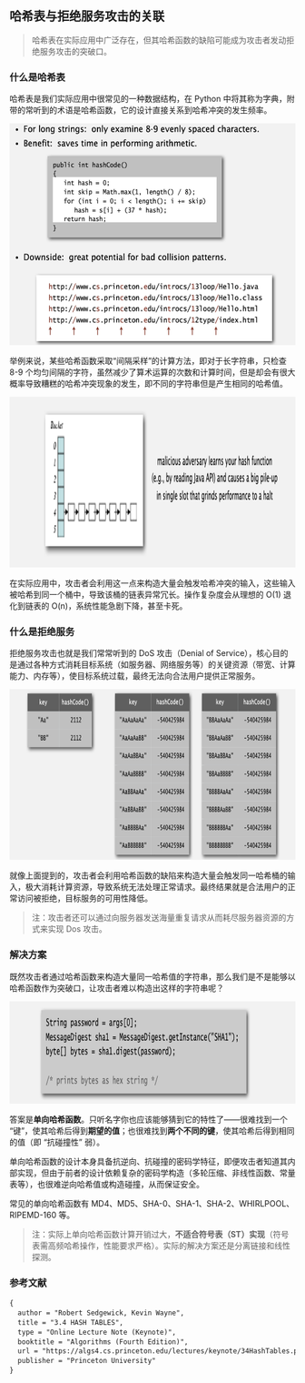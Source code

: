## 哈希表与拒绝服务攻击的关联
> 哈希表在实际应用中广泛存在，但其哈希函数的缺陷可能成为攻击者发动拒绝服务攻击的突破口。
### 什么是哈希表

哈希表是我们实际应用中很常见的一种数据结构，在 Python 中将其称为字典，附带的常听到的术语是哈希函数，它的设计直接关系到哈希冲突的发生频率。

<div align="center">
  <img src="assets/image-20251010175801888.png" height="390">
</div>

举例来说，某些哈希函数采取“间隔采样”的计算方法，即对于长字符串，只检查 8-9 个均匀间隔的字符，虽然减少了算术运算的次数和计算时间，但是却会有很大概率导致糟糕的哈希冲突现象的发生，即不同的字符串但是产生相同的哈希值。

<div align="center">
  <img src="assets/image-20251010175833308.png" height="300">
</div>

在实际应用中，攻击者会利用这一点来构造大量会触发哈希冲突的输入，这些输入被哈希到同一个桶中，导致该桶的链表异常冗长。操作复杂度会从理想的 O(1) 退化到链表的 O(n)，系统性能急剧下降，甚至卡死。



### 什么是拒绝服务

拒绝服务攻击也就是我们常常听到的 DoS 攻击（Denial of Service），核心目的是通过各种方式消耗目标系统（如服务器、网络服务等）的关键资源（带宽、计算能力、内存等），使目标系统过载，最终无法向合法用户提供正常服务。

<div align="center">
  <img src="assets/image-20251010175912409.png" height="300">
</div>

就像上面提到的，攻击者会利用哈希函数的缺陷来构造大量会触发同一哈希桶的输入，极大消耗计算资源，导致系统无法处理正常请求。最终结果就是合法用户的正常访问被拒绝，目标服务的可用性降低。

> 注：攻击者还可以通过向服务器发送海量重复请求从而耗尽服务器资源的方式来实现 Dos 攻击。



### 解决方案

既然攻击者通过哈希函数来构造大量同一哈希值的字符串，那么我们是不是能够以哈希函数作为突破口，让攻击者难以构造出这样的字符串呢？

<div align="center">
  <img src="assets/image-20251010175946694.png" height="180">
</div>

答案是**单向哈希函数**。只听名字你也应该能够猜到它的特性了——很难找到一个 “键”，使其哈希后得到**期望的值**；也很难找到**两个不同的键**，使其哈希后得到相同的值（即 “抗碰撞性” 弱）。

单向哈希函数的设计本身具备抗逆向、抗碰撞的密码学特征，即便攻击者知道其内部实现，但由于前者的设计依赖复杂的密码学构造（多轮压缩、非线性函数、常量表等），也很难逆向哈希值或构造碰撞，从而保证安全。

常见的单向哈希函数有 MD4、MD5、SHA-0、SHA-1、SHA-2、WHIRLPOOL、RIPEMD-160 等。

> 注：实际上单向哈希函数计算开销过大，**不适合符号表（ST）实现**（符号表需高频哈希操作，性能要求严格）。实际的解决方案还是分离链接和线性探测。



### 参考文献

```tex
{
  author = "Robert Sedgewick, Kevin Wayne",
  title = "3.4 HASH TABLES",
  type = "Online Lecture Note (Keynote)",
  booktitle = "Algorithms (Fourth Edition)",
  url = "https://algs4.cs.princeton.edu/lectures/keynote/34HashTables.pdf",
  publisher = "Princeton University"
}
```
